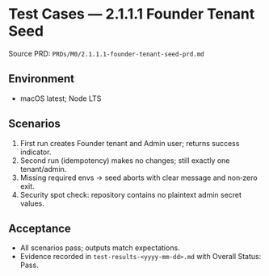 # Test Cases — 2.1.1.1 Founder Tenant Seed

Source PRD: `PRDs/M0/2.1.1.1-founder-tenant-seed-prd.md`

## Environment
- macOS latest; Node LTS

## Scenarios
1. First run creates Founder tenant and Admin user; returns success indicator.
2. Second run (idempotency) makes no changes; still exactly one tenant/admin.
3. Missing required envs → seed aborts with clear message and non‑zero exit.
4. Security spot check: repository contains no plaintext admin secret values.

## Acceptance
- All scenarios pass; outputs match expectations.
- Evidence recorded in `test-results-<yyyy-mm-dd>.md` with Overall Status: Pass.


